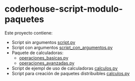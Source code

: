 # coderhouse-script-modulo-paquetes
Este proyecto contiene:
- Script sin argumentos [script.py](script.py)
- Script con argumentos [script_con_argumentos.py](script_con_argumentos.py)
- Paquete de calculadoras:
    - [operaciones_basicas.py](calculadoras/operaciones_basicas.py)
    - [operaciones_avanzadas.py](calculadoras/operaciones_avanzadas.py)
- Script de ejempl de uso de calculadoras [calculos.py](calculos.py)
- Script para creación de paquetes distribuibles [calculos.py](calculos.py)
